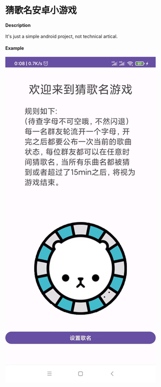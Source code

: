 # 猜歌名安卓小游戏

#### Description
It's just a simple android project, not technical artical.

#### Example
![Bug fixed](img69F380A38DAF91788D3A536A00DB835E.jpg)